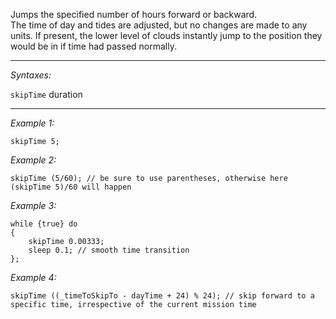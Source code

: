 Jumps the specified number of hours forward or backward.<br>The time of day and tides are adjusted, but no changes are made to any units. If present, the lower level of clouds instantly jump to the position they would be in if time had passed normally.


---
*Syntaxes:*

`skipTime` duration

---
*Example 1:*

```sqf
skipTime 5;
```

*Example 2:*

```sqf
skipTime (5/60); // be sure to use parentheses, otherwise here (skipTime 5)/60 will happen
```

*Example 3:*

```sqf
while {true} do 
{
	skipTime 0.00333;
	sleep 0.1; // smooth time transition
};
```

*Example 4:*

```sqf
skipTime ((_timeToSkipTo - dayTime + 24) % 24); // skip forward to a specific time, irrespective of the current mission time
```
